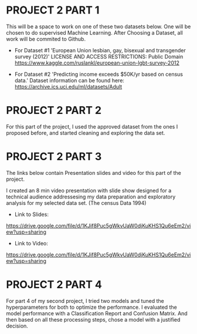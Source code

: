 # PROJECT 2 PART 1
This will be a space to work on one of these two datasets below. 
One will be chosen to do supervised Machine Learning. After Choosing a Dataset, all work will be commited to Github.

- For Dataset #1 'European Union lesbian, gay, bisexual and transgender survey (2012)' LICENSE AND ACCESS RESTRICTIONS: Public Domain
https://www.kaggle.com/ruslankl/european-union-lgbt-survey-2012


- For Dataset #2 'Predicting income exceeds $50K/yr based on census data.' Dataset information can be found here:
https://archive.ics.uci.edu/ml/datasets/Adult

# PROJECT 2 PART 2

For this part of the project, I used the approved dataset from the ones I proposed before, and started cleaning and exploring the data set.


# PROJECT 2 PART 3

The links below contain Presentation slides and video for this part of the project.

I created an 8 min video presentation with slide show designed for a technical audience addressesing my data preparation and exploratory analysis for my selected data set. 
(The census Data 1994)

- Link to Slides:

https://drive.google.com/file/d/1KJif8Puc5gWkvUaW0djKuKHS1Qu6eEm2/view?usp=sharing

- Link to Video:

https://drive.google.com/file/d/1KJif8Puc5gWkvUaW0djKuKHS1Qu6eEm2/view?usp=sharing

# PROJECT 2 PART 4

For part 4 of my second project, I tried two models and tuned the hyperparameters for both to optimize the performance. I evaluated the model performance with a Classification Report and Confusion Matrix. And then based on all these processing steps, chose a model with a justified decision.
